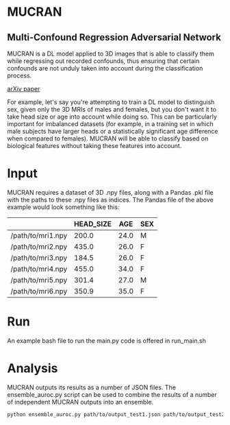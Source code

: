 # MUCRAN
## Multi-Confound Regression Adversarial Network

MUCRAN is a DL model applied to 3D images that is able to classify them while regressing out recorded confounds, thus ensuring that certain confounds are not unduly taken into account during the classification process.

[arXiv paper](https://arxiv.org/abs/2205.02885)

For example, let's say you're attempting to train a DL model to distinguish sex, given only the 3D MRIs of males and females, but you don't want it to take head size or age into account while doing so. This can be particularly important for imbalanced datasets (for example, in a training set in which male subjects have larger heads or a statistically significant age difference when compared to females). MUCRAN will be able to classify based on biological features without taking these features into account.

# Input

MUCRAN requires a dataset of 3D .npy files, along with a Pandas .pkl file with the paths to these .npy files as indices. The Pandas file of the above example would look something like this:

|                     | HEAD_SIZE   | AGE  | SEX |
| ------------------- | ----------- | ---- | --- |
| /path/to/mri1.npy   | 200.0       | 24.0 | M   |
| /path/to/mri2.npy   | 435.0       | 26.0 | F   |
| /path/to/mri3.npy   | 184.5       | 26.0 | F   |
| /path/to/mri4.npy   | 455.0       | 34.0 | F   |
| /path/to/mri5.npy   | 301.4       | 27.0 | M   |
| /path/to/mri6.npy   | 350.9       | 35.0 | F   |

# Run

An example bash file to run the main.py code is offered in run_main.sh

# Analysis

MUCRAN outputs its results as a number of JSON files. The ensemble_auroc.py script can be used to combine the results of a number of independent MUCRAN outputs into an ensemble.

```bash
python ensemble_auroc.py path/to/output_test1.json path/to/output_test2.json path/to/output_test3.json
```

